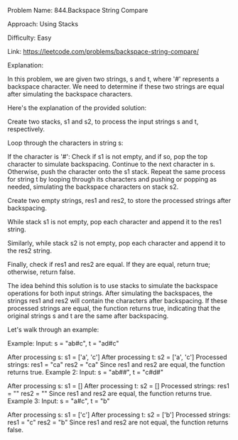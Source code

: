 Problem Name: 844.Backspace String Compare

Approach: Using Stacks

Difficulty: Easy

Link: https://leetcode.com/problems/backspace-string-compare/


Explanation:

In this problem, we are given two strings, s and t, where '#' represents a backspace character. We need to determine if these two strings are equal after simulating the backspace characters.

Here's the explanation of the provided solution:

Create two stacks, s1 and s2, to process the input strings s and t, respectively.

Loop through the characters in string s:

If the character is '#':
Check if s1 is not empty, and if so, pop the top character to simulate backspacing.
Continue to the next character in s.
Otherwise, push the character onto the s1 stack.
Repeat the same process for string t by looping through its characters and pushing or popping as needed, simulating the backspace characters on stack s2.

Create two empty strings, res1 and res2, to store the processed strings after backspacing.

While stack s1 is not empty, pop each character and append it to the res1 string.

Similarly, while stack s2 is not empty, pop each character and append it to the res2 string.

Finally, check if res1 and res2 are equal. If they are equal, return true; otherwise, return false.

The idea behind this solution is to use stacks to simulate the backspace operations for both input strings. After simulating the backspaces, the strings res1 and res2 will contain the characters after backspacing. If these processed strings are equal, the function returns true, indicating that the original strings s and t are the same after backspacing.

Let's walk through an example:

Example:
Input: s = "ab#c", t = "ad#c"

After processing s:
s1 = ['a', 'c']
After processing t:
s2 = ['a', 'c']
Processed strings:
res1 = "ca"
res2 = "ca"
Since res1 and res2 are equal, the function returns true.
Example 2:
Input: s = "ab##", t = "c#d#"

After processing s:
s1 = []
After processing t:
s2 = []
Processed strings:
res1 = ""
res2 = ""
Since res1 and res2 are equal, the function returns true.
Example 3:
Input: s = "a#c", t = "b"

After processing s:
s1 = ['c']
After processing t:
s2 = ['b']
Processed strings:
res1 = "c"
res2 = "b"
Since res1 and res2 are not equal, the function returns false.
